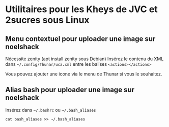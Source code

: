 # Utilitaires pour les Kheys de JVC et 2sucres sous Linux

## Menu contextuel pour uploader une image sur noelshack
Nécessite zenity (apt install zenity sous Debian)
Insérez le contenu du XML dans `~/.config/Thunar/uca.xml` entre les balises `<actions></actions>`

Vous pouvez ajouter une icone via le menu de Thunar si vous le souhaitez.

## Alias bash pour uploader une image sur noelshack
Insérez dans `~/.bashrc` ou `~/.bash_aliases`

`cat bash_aliases >> ~/.bash_aliases `
